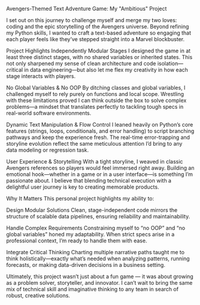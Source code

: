 Avengers-Themed Text Adventure Game: My "Ambitious" Project

I set out on this journey to challenge myself and merge my two loves: coding and the epic storytelling of the Avengers universe. Beyond refining my Python skills, I wanted to craft a text-based adventure so engaging that each player feels like they’ve stepped straight into a Marvel blockbuster.

Project Highlights
Independently Modular Stages
I designed the game in at least three distinct stages, with no shared variables or inherited states. This not only sharpened my sense of clean architecture and code isolation—critical in data engineering—but also let me flex my creativity in how each stage interacts with players.

No Global Variables & No OOP
By ditching classes and global variables, I challenged myself to rely purely on functions and local scope. Wrestling with these limitations proved I can think outside the box to solve complex problems—a mindset that translates perfectly to tackling tough specs in real-world software environments.

Dynamic Text Manipulation & Flow Control
I leaned heavily on Python’s core features (strings, loops, conditionals, and error handling) to script branching pathways and keep the experience fresh. The real-time error-trapping and storyline evolution reflect the same meticulous attention I’d bring to any data modeling or regression task.

User Experience & Storytelling
With a tight storyline, I weaved in classic Avengers references so players would feel immersed right away. Building an emotional hook—whether in a game or in a user interface—is something I’m passionate about. I believe that blending technical execution with a delightful user journey is key to creating memorable products.

Why It Matters
This personal project highlights my ability to:

Design Modular Solutions
Clean, stage-independent code mirrors the structure of scalable data pipelines, ensuring reliability and maintainability.

Handle Complex Requirements
Constraining myself to “no OOP” and “no global variables” honed my adaptability. When strict specs arise in a professional context, I’m ready to handle them with ease.

Integrate Critical Thinking
Charting multiple narrative paths taught me to think holistically—exactly what’s needed when analyzing patterns, running forecasts, or making data-driven decisions in a business setting.

Ultimately, this project wasn’t just about a fun game — it was about growing as a problem solver, storyteller, and innovator. I can’t wait to bring the same mix of technical skill and imaginative thinking to any team in search of robust, creative solutions.
